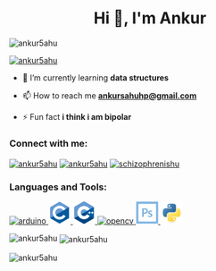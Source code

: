 <h1 align="center">Hi 👋, I'm Ankur</h1>
<p align="left"> <img src="https://komarev.com/ghpvc/?username=ankur5ahu&label=Profile%20views&color=0e75b6&style=flat" alt="ankur5ahu" /> </p>

<p align="left"> <a href="https://github.com/ryo-ma/github-profile-trophy"><img src="https://github-profile-trophy.vercel.app/?username=ankur5ahu" alt="ankur5ahu" /></a> </p>

- 🌱 I’m currently learning **data structures**

- 📫 How to reach me **ankursahuhp@gmail.com**

- ⚡ Fun fact **i think i am bipolar**

<h3 align="left">Connect with me:</h3>
<p align="left">
<a href="https://twitter.com/ankur5ahu" target="blank"><img align="center" src="https://raw.githubusercontent.com/rahuldkjain/github-profile-readme-generator/master/src/images/icons/Social/twitter.svg" alt="ankur5ahu" height="30" width="40" /></a>
<a href="https://linkedin.com/in/ankur5ahu" target="blank"><img align="center" src="https://raw.githubusercontent.com/rahuldkjain/github-profile-readme-generator/master/src/images/icons/Social/linked-in-alt.svg" alt="ankur5ahu" height="30" width="40" /></a>
<a href="https://instagram.com/schizophrenishu" target="blank"><img align="center" src="https://raw.githubusercontent.com/rahuldkjain/github-profile-readme-generator/master/src/images/icons/Social/instagram.svg" alt="schizophrenishu" height="30" width="40" /></a>
</p>

<h3 align="left">Languages and Tools:</h3>
<p align="left"> <a href="https://www.arduino.cc/" target="_blank" rel="noreferrer"> <img src="https://cdn.worldvectorlogo.com/logos/arduino-1.svg" alt="arduino" width="40" height="40"/> </a> <a href="https://www.cprogramming.com/" target="_blank" rel="noreferrer"> <img src="https://raw.githubusercontent.com/devicons/devicon/master/icons/c/c-original.svg" alt="c" width="40" height="40"/> </a> <a href="https://www.w3schools.com/cpp/" target="_blank" rel="noreferrer"> <img src="https://raw.githubusercontent.com/devicons/devicon/master/icons/cplusplus/cplusplus-original.svg" alt="cplusplus" width="40" height="40"/> </a> <a href="https://opencv.org/" target="_blank" rel="noreferrer"> <img src="https://www.vectorlogo.zone/logos/opencv/opencv-icon.svg" alt="opencv" width="40" height="40"/> </a> <a href="https://www.photoshop.com/en" target="_blank" rel="noreferrer"> <img src="https://raw.githubusercontent.com/devicons/devicon/master/icons/photoshop/photoshop-line.svg" alt="photoshop" width="40" height="40"/> </a> <a href="https://www.python.org" target="_blank" rel="noreferrer"> <img src="https://raw.githubusercontent.com/devicons/devicon/master/icons/python/python-original.svg" alt="python" width="40" height="40"/> </a> </p>

<p><img align="left" src="https://github-readme-stats.vercel.app/api/top-langs?username=ankur5ahu&show_icons=true&locale=en&layout=compact" alt="ankur5ahu" /></p>

<p>&nbsp;<img align="center" src="https://github-readme-stats.vercel.app/api?username=ankur5ahu&show_icons=true&locale=en" alt="ankur5ahu" /></p>

<p><img align="center" src="https://github-readme-streak-stats.herokuapp.com/?user=ankur5ahu&" alt="ankur5ahu" /></p>

